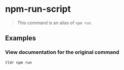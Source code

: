 # npm-run-script

> This command is an alias of `npm run`.

## Examples

### View documentation for the original command

```bash
tldr npm run
```
